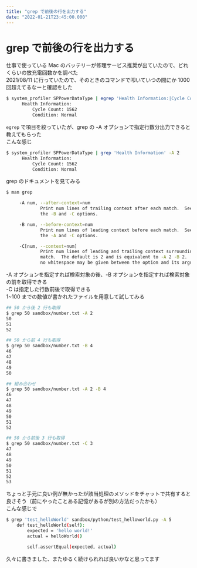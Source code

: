 ```yaml
---
title: "grep で前後の行を出力する"
date: "2022-01-21T23:45:00.000"
---
```


# grep で前後の行を出力する

仕事で使っている Mac のバッテリーが修理サービス推奨が出ていたので、どれくらいの放充電回数かを調べた  
2021/08/11 に行っていたので、そのときのコマンドで叩いていつの間にか 1000 回超えてるなーと確認をした  

```sh
$ system_profiler SPPowerDataType | egrep 'Health Information:|Cycle Count:|Condition: Normal'
      Health Information:
          Cycle Count: 1562
          Condition: Normal
```

`egrep` で項目を絞っていたが、grep の -A オプションで指定行数分出力できると教えてもらった  
こんな感じ

```sh
$ system_profiler SPPowerDataType | grep 'Health Information' -A 2
      Health Information:
          Cycle Count: 1562
          Condition: Normal
```

grep のドキュメントを見てみる  

```sh
$ man grep

     -A num, --after-context=num
             Print num lines of trailing context after each match.  See also
             the -B and -C options.

     -B num, --before-context=num
             Print num lines of leading context before each match.  See also
             the -A and -C options.

     -C[num, --context=num]
             Print num lines of leading and trailing context surrounding each
             match.  The default is 2 and is equivalent to -A 2 -B 2.  Note:
             no whitespace may be given between the option and its argument.
```

-A オプションを指定すれば検索対象の後、-B オプションを指定すれば検索対象の前を取得できる  
-C は指定した行数前後で取得できる  
1~100 までの数値が書かれたファイルを用意して試してみる  

```sh
## 50 から後 2 行も取得
$ grep 50 sandbox/number.txt -A 2
50
51
52

## 50 から前 4 行も取得
$ grep 50 sandbox/number.txt -B 4
46
47
48
49
50

## 組み合わせ
$ grep 50 sandbox/number.txt -A 2 -B 4
46
47
48
49
50
51
52

## 50 から前後 3 行も取得
$ grep 50 sandbox/number.txt -C 3
47
48
49
50
51
52
53
```

ちょっと手元に良い例が無かったが該当処理のメソッドをチャットで共有すると良さそう（前にやったことある記憶があるが別の方法だったかも）  
こんな感じで  

```sh
$ grep 'test_helloWorld' sandbox/python/test_helloworld.py -A 5
    def test_helloWorld(self):
        expected = 'hello world!'
        actual = helloWorld()

        self.assertEqual(expected, actual)
```

久々に書きました、またゆるく続けられれば良いかなと思ってます
